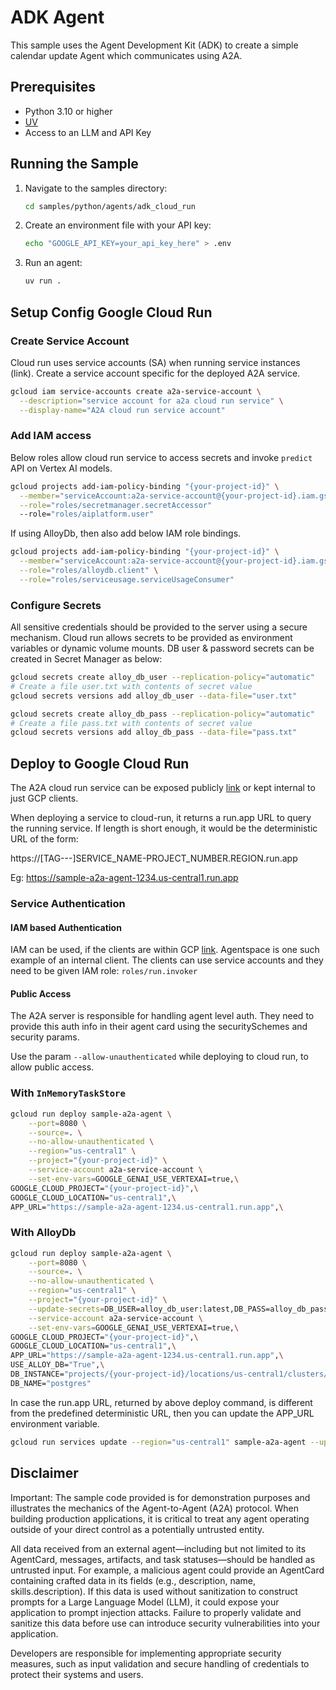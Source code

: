 # ADK Agent

This sample uses the Agent Development Kit (ADK) to create a simple calendar update Agent which communicates using A2A.

## Prerequisites

- Python 3.10 or higher
- [UV](https://docs.astral.sh/uv/)
- Access to an LLM and API Key

## Running the Sample

1. Navigate to the samples directory:

    ```bash
    cd samples/python/agents/adk_cloud_run
    ```

2. Create an environment file with your API key:

   ```bash
   echo "GOOGLE_API_KEY=your_api_key_here" > .env
   ```

3. Run an agent:

    ```bash
    uv run .
    ```

## Setup Config Google Cloud Run

### Create Service Account

Cloud run uses service accounts (SA) when running service instances (link). Create a service account specific for the deployed A2A service.

```sh
gcloud iam service-accounts create a2a-service-account \
  --description="service account for a2a cloud run service" \
  --display-name="A2A cloud run service account"
```

### Add IAM access

Below roles allow cloud run service to access secrets and invoke `predict` API on Vertex AI models.

```sh
gcloud projects add-iam-policy-binding "{your-project-id}" \
  --member="serviceAccount:a2a-service-account@{your-project-id}.iam.gserviceaccount.com" \
  --role="roles/secretmanager.secretAccessor"
  --role="roles/aiplatform.user"
```

If using AlloyDb, then also add below IAM role bindings.

```sh
gcloud projects add-iam-policy-binding "{your-project-id}" \
  --member="serviceAccount:a2a-service-account@{your-project-id}.iam.gserviceaccount.com" \
  --role="roles/alloydb.client" \
  --role="roles/serviceusage.serviceUsageConsumer"
```

### Configure Secrets

All sensitive credentials should be provided to the server using a secure mechanism. Cloud run allows secrets to be provided as environment variables or dynamic volume mounts.
DB user & password secrets can be created in Secret Manager as below:

```sh
gcloud secrets create alloy_db_user --replication-policy="automatic"
# Create a file user.txt with contents of secret value
gcloud secrets versions add alloy_db_user --data-file="user.txt"

gcloud secrets create alloy_db_pass --replication-policy="automatic"
# Create a file pass.txt with contents of secret value
gcloud secrets versions add alloy_db_pass --data-file="pass.txt"
```

## Deploy to Google Cloud Run

The A2A cloud run service can be exposed publicly [link](https://cloud.google.com/run/docs/authenticating/public) or kept internal to just GCP clients.

When deploying a service to cloud-run, it returns a run.app URL to query the running service. If length is short enough, it would be the deterministic URL of the form:

https://[TAG---]SERVICE_NAME-PROJECT_NUMBER.REGION.run.app

Eg: https://sample-a2a-agent-1234.us-central1.run.app

### Service Authentication

#### IAM based Authentication
IAM can be used, if the clients are within GCP [link](https://cloud.google.com/run/docs/authenticating/service-to-service). Agentspace is one such example of an internal client. The clients can use service accounts and they need to be given IAM role: `roles/run.invoker` 

#### Public Access
The A2A server is responsible for handling agent level auth. They need to provide this auth info in their agent card using the securitySchemes and security params.

Use the param `--allow-unauthenticated` while deploying to cloud run, to allow public access.

### With `InMemoryTaskStore`

```sh
gcloud run deploy sample-a2a-agent \
    --port=8080 \
    --source=. \
    --no-allow-unauthenticated \
    --region="us-central1" \
    --project="{your-project-id}" \
    --service-account a2a-service-account \
    --set-env-vars=GOOGLE_GENAI_USE_VERTEXAI=true,\
GOOGLE_CLOUD_PROJECT="{your-project-id}",\
GOOGLE_CLOUD_LOCATION="us-central1",\
APP_URL="https://sample-a2a-agent-1234.us-central1.run.app",\
```

### With AlloyDb

```sh
gcloud run deploy sample-a2a-agent \
    --port=8080 \
    --source=. \
    --no-allow-unauthenticated \
    --region="us-central1" \
    --project="{your-project-id}" \
    --update-secrets=DB_USER=alloy_db_user:latest,DB_PASS=alloy_db_pass:latest \
    --service-account a2a-service-account \
    --set-env-vars=GOOGLE_GENAI_USE_VERTEXAI=true,\
GOOGLE_CLOUD_PROJECT="{your-project-id}",\
GOOGLE_CLOUD_LOCATION="us-central1",\
APP_URL="https://sample-a2a-agent-1234.us-central1.run.app",\
USE_ALLOY_DB="True",\
DB_INSTANCE="projects/{your-project-id}/locations/us-central1/clusters/{my-cluster}/instances/primary-instance",\
DB_NAME="postgres"
```

In case the run.app URL, returned by above deploy command, is different from the predefined deterministic URL, then you can update the APP_URL environment variable.

```sh
gcloud run services update --region="us-central1" sample-a2a-agent --update-env-vars APP_URL="{run.app-url}"
```

## Disclaimer

Important: The sample code provided is for demonstration purposes and illustrates the mechanics of the Agent-to-Agent (A2A) protocol. When building production applications, it is critical to treat any agent operating outside of your direct control as a potentially untrusted entity.

All data received from an external agent—including but not limited to its AgentCard, messages, artifacts, and task statuses—should be handled as untrusted input. For example, a malicious agent could provide an AgentCard containing crafted data in its fields (e.g., description, name, skills.description). If this data is used without sanitization to construct prompts for a Large Language Model (LLM), it could expose your application to prompt injection attacks.  Failure to properly validate and sanitize this data before use can introduce security vulnerabilities into your application.

Developers are responsible for implementing appropriate security measures, such as input validation and secure handling of credentials to protect their systems and users.
